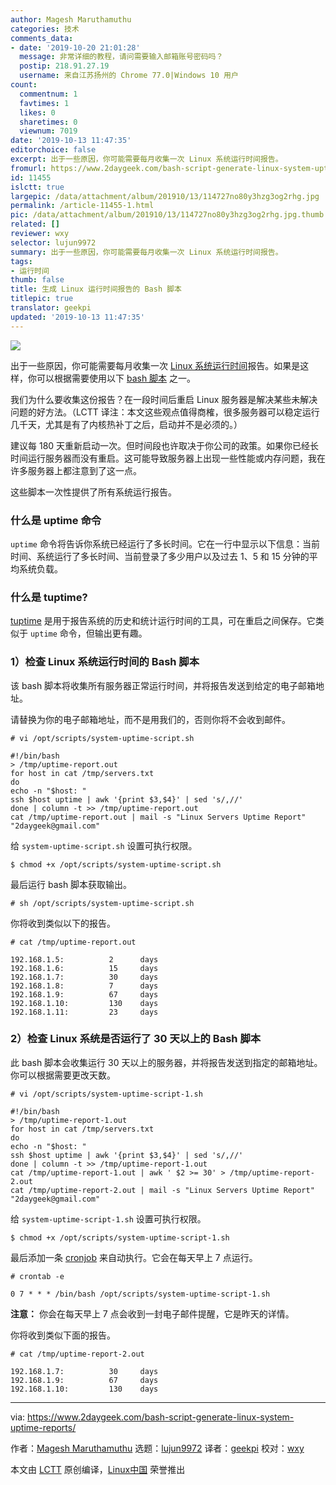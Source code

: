```yaml
---
author: Magesh Maruthamuthu
categories: 技术
comments_data:
- date: '2019-10-20 21:01:28'
  message: 非常详细的教程，请问需要输入邮箱账号密码吗？
  postip: 218.91.27.19
  username: 来自江苏扬州的 Chrome 77.0|Windows 10 用户
count:
  commentnum: 1
  favtimes: 1
  likes: 0
  sharetimes: 0
  viewnum: 7019
date: '2019-10-13 11:47:35'
editorchoice: false
excerpt: 出于一些原因，你可能需要每月收集一次 Linux 系统运行时间报告。
fromurl: https://www.2daygeek.com/bash-script-generate-linux-system-uptime-reports/
id: 11455
islctt: true
largepic: /data/attachment/album/201910/13/114727no80y3hzg3og2rhg.jpg
permalink: /article-11455-1.html
pic: /data/attachment/album/201910/13/114727no80y3hzg3og2rhg.jpg.thumb.jpg
related: []
reviewer: wxy
selector: lujun9972
summary: 出于一些原因，你可能需要每月收集一次 Linux 系统运行时间报告。
tags:
- 运行时间
thumb: false
title: 生成 Linux 运行时间报告的 Bash 脚本
titlepic: true
translator: geekpi
updated: '2019-10-13 11:47:35'
---
```


![](/data/attachment/album/201910/13/114727no80y3hzg3og2rhg.jpg)


出于一些原因，你可能需要每月收集一次 [Linux 系统运行时间](https://www.2daygeek.com/linux-system-server-uptime-check/)报告。如果是这样，你可以根据需要使用以下 [bash 脚本](https://www.2daygeek.com/category/shell-script/) 之一。


我们为什么要收集这份报告？在一段时间后重启 Linux 服务器是解决某些未解决问题的好方法。（LCTT 译注：本文这些观点值得商榷，很多服务器可以稳定运行几千天，尤其是有了内核热补丁之后，启动并不是必须的。）


建议每 180 天重新启动一次。但时间段也许取决于你公司的政策。如果你已经长时间运行服务器而没有重启。这可能导致服务器上出现一些性能或内存问题，我在许多服务器上都注意到了这一点。


这些脚本一次性提供了所有系统运行报告。


### 什么是 uptime 命令


`uptime` 命令将告诉你系统已经运行了多长时间。它在一行中显示以下信息：当前时间、系统运行了多长时间、当前登录了多少用户以及过去 1、5 和 15 分钟的平均系统负载。


### 什么是 tuptime?


[tuptime](https://www.2daygeek.com/linux-tuptime-check-historical-uptime/) 是用于报告系统的历史和统计运行时间的工具，可在重启之间保存。它类似于 `uptime` 命令，但输出更有趣。


### 1）检查 Linux 系统运行时间的 Bash 脚本


该 bash 脚本将收集所有服务器正常运行时间，并将报告发送到给定的电子邮箱地址。


请替换为你的电子邮箱地址，而不是用我们的，否则你将不会收到邮件。



```
# vi /opt/scripts/system-uptime-script.sh

#!/bin/bash
> /tmp/uptime-report.out
for host in cat /tmp/servers.txt
do
echo -n "$host: "
ssh $host uptime | awk '{print $3,$4}' | sed 's/,//'
done | column -t >> /tmp/uptime-report.out
cat /tmp/uptime-report.out | mail -s "Linux Servers Uptime Report" "2daygeek@gmail.com"
```

给 `system-uptime-script.sh` 设置可执行权限。



```
$ chmod +x /opt/scripts/system-uptime-script.sh
```

最后运行 bash 脚本获取输出。



```
# sh /opt/scripts/system-uptime-script.sh
```

你将收到类似以下的报告。



```
# cat /tmp/uptime-report.out

192.168.1.5:          2      days
192.168.1.6:          15     days
192.168.1.7:          30     days
192.168.1.8:          7      days
192.168.1.9:          67     days
192.168.1.10:         130    days
192.168.1.11:         23     days
```

### 2）检查 Linux 系统是否运行了 30 天以上的 Bash 脚本


此 bash 脚本会收集运行 30 天以上的服务器，并将报告发送到指定的邮箱地址。你可以根据需要更改天数。



```
# vi /opt/scripts/system-uptime-script-1.sh

#!/bin/bash
> /tmp/uptime-report-1.out 
for host in cat /tmp/servers.txt
do
echo -n "$host: "
ssh $host uptime | awk '{print $3,$4}' | sed 's/,//'
done | column -t >> /tmp/uptime-report-1.out
cat /tmp/uptime-report-1.out | awk ' $2 >= 30' > /tmp/uptime-report-2.out
cat /tmp/uptime-report-2.out | mail -s "Linux Servers Uptime Report" "2daygeek@gmail.com"
```

给 `system-uptime-script-1.sh` 设置可执行权限。



```
$ chmod +x /opt/scripts/system-uptime-script-1.sh
```

最后添加一条 [cronjob](https://www.2daygeek.com/crontab-cronjob-to-schedule-jobs-in-linux/) 来自动执行。它会在每天早上 7 点运行。



```
# crontab -e

0 7 * * * /bin/bash /opt/scripts/system-uptime-script-1.sh
```

**注意：** 你会在每天早上 7 点会收到一封电子邮件提醒，它是昨天的详情。


你将收到类似下面的报告。



```
# cat /tmp/uptime-report-2.out

192.168.1.7:          30     days
192.168.1.9:          67     days
192.168.1.10:         130    days
```



---


via: <https://www.2daygeek.com/bash-script-generate-linux-system-uptime-reports/>


作者：[Magesh Maruthamuthu](https://www.2daygeek.com/author/magesh/) 选题：[lujun9972](https://github.com/lujun9972) 译者：[geekpi](https://github.com/geekpi) 校对：[wxy](https://github.com/wxy)


本文由 [LCTT](https://github.com/LCTT/TranslateProject) 原创编译，[Linux中国](https://linux.cn/) 荣誉推出
